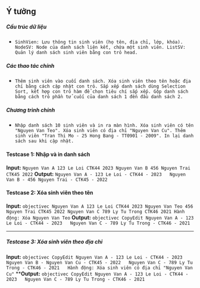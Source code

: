 ## Ý tưởng
##### Cấu trúc dữ liệu
- ``SinhVien: Lưu thông tin sinh viên (họ tên, địa chỉ, lớp, khóa).
NodeSV: Node của danh sách liên kết, chứa một sinh viên.
ListSV: Quản lý danh sách sinh viên bằng con trỏ head.``
##### Các thao tác chính
- ``Thêm sinh viên vào cuối danh sách.
Xóa sinh viên theo tên hoặc địa chỉ bằng cách cập nhật con trỏ.
Sắp xếp danh sách dùng Selection Sort, kết hợp con trỏ hàm để chọn tiêu chí sắp xếp.
Gộp danh sách bằng cách trỏ phần tử cuối của danh sách 1 đến đầu danh sách 2.``
##### Chương trình chính
- ``Nhập danh sách 10 sinh viên và in ra màn hình.
Xóa sinh viên có tên "Nguyen Van Teo".
Xóa sinh viên có địa chỉ "Nguyen Van Cu".
Thêm sinh viên "Tran Thi Mo - 25 Hong Bang - TT0901 - 2009".
In lại danh sách sau khi cập nhật.``

#### Testcase 1: Nhập và in danh sách
**Input:**
``Nguyen Van A
123 Le Loi
CTK44
2023
Nguyen Van B
456 Nguyen Trai
CTK45
2022``
**Output:**
``Nguyen Van A - 123 Le Loi - CTK44 - 2023  
Nguyen Van B - 456 Nguyen Trai - CTK45 - 2022  ``
#### Testcase 2: Xóa sinh viên theo tên
**Input:**
``objectivec
Nguyen Van A
123 Le Loi
CTK44
2023
Nguyen Van Teo
456 Nguyen Trai
CTK45
2022
Nguyen Van C
789 Ly Tu Trong
CTK46
2021
Hành động: Xóa Nguyen Van Teo``
**Output:**
``objectivec
CopyEdit
Nguyen Van A - 123 Le Loi - CTK44 - 2023  
Nguyen Van C - 789 Ly Tu Trong - CTK46 - 2021  ``
________________________________________
##### Testcase 3: Xóa sinh viên theo địa chỉ
**Input:**
``objectivec
CopyEdit
Nguyen Van A - 123 Le Loi - CTK44 - 2023  
Nguyen Van B - Nguyen Van Cu - CTK45 - 2022  
Nguyen Van C - 789 Ly Tu Trong - CTK46 - 2021  
Hành động: Xóa sinh viên có địa chỉ "Nguyen Van Cu"``
****Output:**
``objectivec
CopyEdit
Nguyen Van A - 123 Le Loi - CTK44 - 2023  
Nguyen Van C - 789 Ly Tu Trong - CTK46 - 2021  ``



